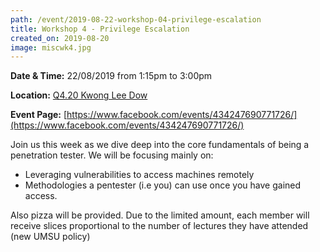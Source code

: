 ```yaml
---
path: /event/2019-08-22-workshop-04-privilege-escalation
title: Workshop 4 - Privilege Escalation
created_on: 2019-08-20
image: miscwk4.jpg
---
```


**Date & Time:** 22/08/2019 from 1:15pm to 3:00pm

**Location:** [Q4.20 Kwong Lee Dow](https://maps.unimelb.edu.au/parkville/building/263)

**Event Page:** [https://www.facebook.com/events/434247690771726/](https://www.facebook.com/events/434247690771726/)


Join us this week as we dive deep into the core fundamentals of being a penetration tester. 
We will be focusing mainly on:
- Leveraging vulnerabilities to access machines remotely
- Methodologies a pentester (i.e you) can use once you have gained access.

Also pizza will be provided. Due to the limited amount, each member will receive slices proportional to the number of lectures they have attended (new UMSU policy)